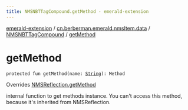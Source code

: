 ```yaml
---
title: NMSNBTTagCompound.getMethod - emerald-extension
---
```


[emerald-extension](../../index.html) / [cn.berberman.emerald.nmsItem.data](../index.html) / [NMSNBTTagCompound](index.html) / [getMethod](.)

# getMethod

`protected fun getMethod(name: `[`String`](https://kotlinlang.org/api/latest/jvm/stdlib/kotlin/-string/index.html)`): Method`

Overrides [NMSReflection.getMethod](../../cn.berberman.emerald.nms-item/-n-m-s-reflection/get-method.html)

internal function to get methods instance.
    You can't access this method, because it's inherited from NMSReflection.

